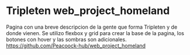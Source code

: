 # Tripleten web_project_homeland
Pagina con una breve descripcion de la gente que forma Tripleten y de donde vienen.
Se utilizo flexbox y grid para crear la base de la pagina, los botones con hover y las sombras son adicionales.
https://github.com/Peacoock-hub/web_project_homeland